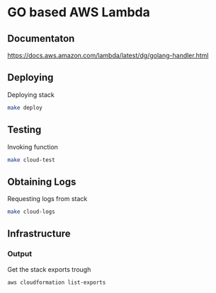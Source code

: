 # GO based AWS Lambda

## Documentaton
https://docs.aws.amazon.com/lambda/latest/dg/golang-handler.html

## Deploying
Deploying stack
```bash
make deploy
```

## Testing
Invoking function
```bash
make cloud-test
```

## Obtaining Logs
Requesting logs from stack
```bash
make cloud-logs
```

## Infrastructure

### Output

Get the stack exports trough
```bash
aws cloudformation list-exports
```
